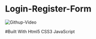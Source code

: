 # Login-Register-Form
![Githup-Video](https://user-images.githubusercontent.com/60065412/81395101-7b3ecd00-913c-11ea-94a2-5bdccf67de69.gif)   

#Built With
Html5
CSS3
JavaScript
